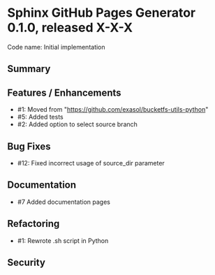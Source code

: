 # Sphinx GitHub Pages Generator 0.1.0, released X-X-X
Code name: Initial implementation

## Summary


## Features / Enhancements

  - #1: Moved from "https://github.com/exasol/bucketfs-utils-python"
  - #5: Added tests
  - #2: Added option to select source branch

## Bug Fixes


 - #12: Fixed incorrect usage of source_dir parameter
  
## Documentation

  - #7 Added documentation pages


## Refactoring

  - #1: Rewrote .sh script in Python

## Security

